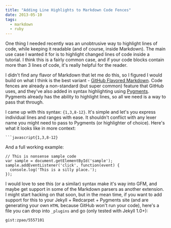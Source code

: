 ```yaml
---
title: "Adding Line Highlights to Markdown Code Fences"
date: 2013-05-10
tags:
  - markdown
  - ruby
---
```


One thing I needed recently was an unobtrusive way to highlight lines of code, while keeping it readable (and of course, inside Markdown). The main use case I wanted it for is to highlight changed lines of code inside a tutorial. I think this is a fairly common case, and if your code blocks contain more than 3 lines of code, it's really helpful for the reader.

I didn't find any flavor of Markdown that let me do this, so I figured I would build on what I think is the best variant - [GitHub Flavored Markdown](https://help.github.com/articles/github-flavored-markdown). Code fences are already a non-standard (but super common) feature that GitHub uses, and they've also added in syntax highlighting using [Pygments](http://pygments.org/). Pygments already has the ability to highlight lines, so all we need is a way to pass that through.

I came up with this syntax: `{1,3,8-12}`. It's simple and let's you express individual lines and ranges with ease. It shouldn't conflict with any lexer name you might need to pass to Pygments (or highlighter of choice). Here's what it looks like in more context:

```
```javascript{1,3,8-12}
```

And a full working example:

```javascript{3-5}
// This is nonsense sample code
var sample = document.getElementById('sample');
sample.addEventListener('click', function(event) {
  console.log('This is a silly place.');
});
```

I would love to see this (or a similar) syntax make it's way into GFM, and maybe get support in some of the Markdown parsers as another extension. I might start hacking on that soon, but in the mean time, if you want to add support for this to your Jekyll + Redcarpet + Pygments site (and are generating your own `HTML` because GitHub won't run your code), here's a file you can drop into `_plugins` and go (only tested with Jekyll 1.0+):

`gist:zpao/5557101`

